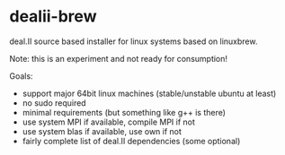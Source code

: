 # dealii-brew

deal.II source based installer for linux systems based on linuxbrew.

Note: this is an experiment and not ready for consumption!

Goals:
- support major 64bit linux machines (stable/unstable ubuntu at least)
- no sudo required
- minimal requirements (but something like g++ is there)
- use system MPI if available, compile MPI if not
- use system blas if available, use own if not
- fairly complete list of deal.II dependencies (some optional)